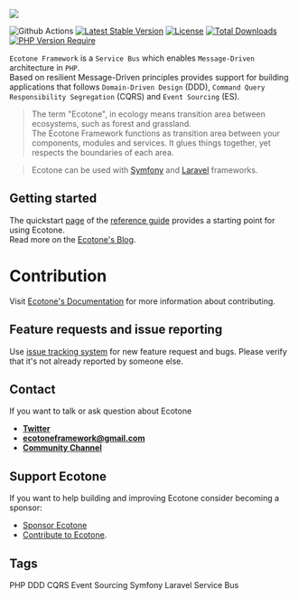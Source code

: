<p align="left"><a href="https://ecotone.tech" target="_blank">
    <img src="https://github.com/ecotoneframework/ecotone-dev/blob/main/ecotone_small.png?raw=true">
</a></p>

![Github Actions](https://github.com/ecotoneFramework/ecotone-dev/actions/workflows/split-testing.yml/badge.svg)
[![Latest Stable Version](https://poser.pugx.org/ecotone/ecotone/v/stable)](https://packagist.org/packages/ecotone/ecotone)
[![License](http://poser.pugx.org/ecotone/ecotone/license)](https://packagist.org/packages/ecotone/ecotone)
[![Total Downloads](http://poser.pugx.org/ecotone/ecotone/downloads)](https://packagist.org/packages/ecotone/ecotone)
[![PHP Version Require](http://poser.pugx.org/ecotone/ecotone/require/php)](https://packagist.org/packages/ecotone/ecotone)

`Ecotone Framework` is a `Service Bus` which enables `Message-Driven` architecture in `PHP`.  
Based on  resilient Message-Driven principles provides support for building applications that follows `Domain-Driven Design` (DDD), `Command Query Responsibility Segregation` (CQRS) and `Event Sourcing` (ES).

> The term "Ecotone", in ecology means transition area between ecosystems, such as forest and grassland.  
The Ecotone Framework functions as transition area between your components, modules and services. It glues things together, yet respects the boundaries of each area.

> Ecotone can be used with [Symfony](https://docs.ecotone.tech/modules/symfony-ddd-cqrs-event-sourcing) and [Laravel](https://docs.ecotone.tech/modules/laravel-ddd-cqrs-event-sourcing) frameworks.

## Getting started

The quickstart [page](https://docs.ecotone.tech/quick-start) of the 
[reference guide](https://docs.ecotone.tech) provides a starting point for using Ecotone.  
Read more on the [Ecotone's Blog](https://blog.ecotone.tech).

# Contribution

Visit [Ecotone's Documentation](https://docs.ecotone.tech/messaging/contributing-to-ecotone) for more information about contributing.

## Feature requests and issue reporting

Use [issue tracking system](https://github.com/ecotoneframework/ecotone/issues) for new feature request and bugs. 
Please verify that it's not already reported by someone else.

## Contact

If you want to talk or ask question about Ecotone

- [**Twitter**](https://twitter.com/EcotonePHP)
- **ecotoneframework@gmail.com**
- [**Community Channel**](https://discord.gg/CctGMcrYnV)

## Support Ecotone

If you want to help building and improving Ecotone consider becoming a sponsor:

- [Sponsor Ecotone](https://github.com/sponsors/dgafka)
- [Contribute to Ecotone](https://github.com/ecotoneframework/ecotone-dev).

## Tags

PHP DDD CQRS Event Sourcing Symfony Laravel Service Bus
